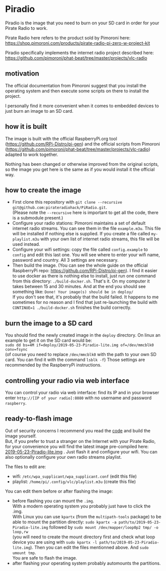 # Piradio
Piradio is the image that you need to burn on your SD card in order for your Pirate Radio to work.

Pirate Radio here refers to the product sold by Pimoroni here: https://shop.pimoroni.com/products/pirate-radio-pi-zero-w-project-kit

Piradio specifically implements the internet radio project described here: https://github.com/pimoroni/phat-beat/tree/master/projects/vlc-radio


## motivation
The official documentation from Pimoroni suggest that you install the operating system and then execute some scripts on there to install the project.

I personally find it more convenient when it comes to embedded devices to just burn an image to an SD card.

## how it is built
The image is built with the official RaspberryPi.org tool (https://github.com/RPi-Distro/pi-gen) and the official scripts from Pimoroni (https://github.com/pimoroni/phat-beat/tree/master/projects/vlc-radio) adapted to work together. 

Nothing has been changed or otherwise improved from the original scripts, so the image you get here is the same as if you would install it the official way.

## how to create the image
- First clone this repository with `git clone --recursive git@github.com:pirateradiohack/PiRadio.git`.  
(Please note the `--recursive` here is important to get all the code, there is a submodule present.)
- Configure your radio stations: Pimoroni maintains a set of default internet radio streams. You can see them in the file `example.m3u`. This file will be installed if nothing else is supplied. If you create a file called `my-playlist.m3u` with your own list of internet radio streams, this file will be used instead.
- Configure your wifi settings: copy the file called `config.example` to `config` and edit this last one. You will see where to enter your wifi name, password and country. All 3 settings are necessary.
- Then build the image. (You can see the whole guide on the official RaspberryPi repo: https://github.com/RPi-Distro/pi-gen). I find it easier to use docker as there is nothing else to install, just run one command from this directory: `./build-docker.sh`. That's it. On my computer it takes between 15 and 30 minutes. And at the end you should see something like: `Done! Your image(s) should be in deploy/`  
If you don't see that, it's probably that the build failed. It happens to me sometimes for no reason and I find that just re-launching the build with `CONTINUE=1 ./build-docker.sh` finishes the build correctly.

## burn the image to a SD card
You should find the newly created image in the `deploy` directory. On linux an example to get it on the SD card would be:  
`sudo dd bs=4M if=deploy/2019-05-23-Piradio-lite.img of=/dev/mmcblk0 conv=fsync`  
(of course you need to replace `/dev/mmcblk0` with the path to your own SD card. You can find it with the command `lsblk -f`)
Those settings are recommended by the RaspberryPi instructions.
 
## controlling your radio via web interface
You can control your radio via web interface: find its IP and in your browser enter `http://[IP of your radio]:8080` with no username and password `raspberry`.

## ready-to-flash image
Out of security concerns I recommend you read the [code](https://github.com/RPi-Distro/pi-gen/compare/master...pirateradiohack:master) and build the image yourself.  
But, if you prefer to trust a stranger on the Internet with your Pirate Radio, for your convenience you will find the latest image pre-compiled here: [2019-05-23-Piradio-lite.img](https://github.com/pirateradiohack/PiRadio/releases/download/2019-05-23-PiRadio/2019-05-23-Piradio-lite.img) . Just flash it
and configure your wifi. You can also optionally configure your own radio streams playlist.

The files to edit are:
- wifi: `/etc/wpa_supplicant/wpa_supplicant.conf` (edit this file)
- playlist: `/home/pi/.config/vlc/playlist.m3u` (create this file)

You can edit them before or after flashing the image:
- before flashing you can mount the `.img`.  
With a modern operating system you probably just have to click the .img.  
With Linux you can use `kpartx` (from the `multipath-tools` package) to be able to mount the partition directly: `sudo kpartx -a path/to/2019-05-23-Piradio-lite.img` followed by `sudo mount /dev/mapper/loop0p2 tmp/ -o loop,rw`  
(you will need to create the mount directory first and check what loop device you are using with `sudo kpartx -l path/to/2019-05-23-Piradio-lite.img`). Then you can edit the files mentionned above. And `sudo umount tmp`.  
You are safe to flash the image.
- after flashing your operating system probably automounts the partitions.
